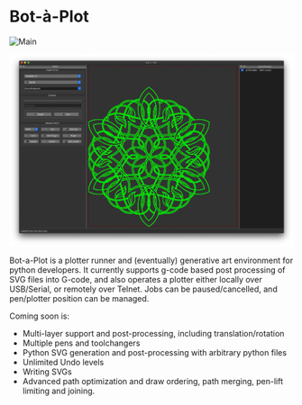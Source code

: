 # Bot-à-Plot

![Main](https://github.com/armyofevilrobots/bot-a-plot/actions/workflows/python-app.yml/badge.svg?branch=main)

![alt text](doc/img/botaplot_screenshot.png "Bot-à-Plot")

Bot-a-Plot is a plotter runner and (eventually) generative art environment
for python developers. It currently supports g-code based post processing of
SVG files into G-code, and also operates a plotter either
locally over USB/Serial, or remotely over Telnet.
Jobs can be paused/cancelled, and pen/plotter position can
be managed.

Coming soon is:

 * Multi-layer support and post-processing, including translation/rotation
 * Multiple pens and toolchangers
 * Python SVG generation and post-processing with arbitrary python files
 * Unlimited Undo levels
 * Writing SVGs
 * Advanced path optimization and draw ordering, path merging, pen-lift
   limiting and joining.

